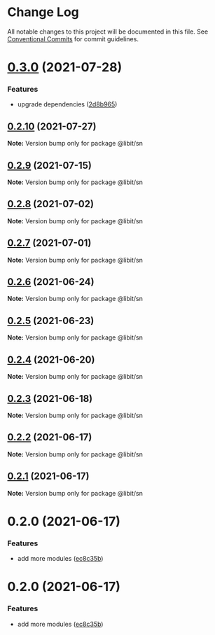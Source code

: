 # Change Log

All notable changes to this project will be documented in this file.
See [Conventional Commits](https://conventionalcommits.org) for commit guidelines.

# [0.3.0](https://gitr.net/mindary/libit/compare/@libit/sn@0.2.10...@libit/sn@0.3.0) (2021-07-28)


### Features

* upgrade dependencies ([2d8b965](https://gitr.net/mindary/libit/commits/2d8b965efb6abee298ea710baf9824090e18dbaf))





## [0.2.10](https://gitr.net/mindary/libit/compare/@libit/sn@0.2.9...@libit/sn@0.2.10) (2021-07-27)

**Note:** Version bump only for package @libit/sn





## [0.2.9](https://gitr.net/mindary/libit/compare/@libit/sn@0.2.8...@libit/sn@0.2.9) (2021-07-15)

**Note:** Version bump only for package @libit/sn





## [0.2.8](https://gitr.net/mindary/libit/compare/@libit/sn@0.2.7...@libit/sn@0.2.8) (2021-07-02)

**Note:** Version bump only for package @libit/sn





## [0.2.7](https://gitr.net/mindary/libit/compare/@libit/sn@0.2.6...@libit/sn@0.2.7) (2021-07-01)

**Note:** Version bump only for package @libit/sn





## [0.2.6](https://gitr.net/mindary/libit/compare/@libit/sn@0.2.5...@libit/sn@0.2.6) (2021-06-24)

**Note:** Version bump only for package @libit/sn





## [0.2.5](https://gitr.net/mindary/libit/compare/@libit/sn@0.2.4...@libit/sn@0.2.5) (2021-06-23)

**Note:** Version bump only for package @libit/sn





## [0.2.4](https://gitr.net/mindary/libit/compare/@libit/sn@0.2.3...@libit/sn@0.2.4) (2021-06-20)

**Note:** Version bump only for package @libit/sn





## [0.2.3](https://gitr.net/mindary/libit/compare/@libit/sn@0.2.2...@libit/sn@0.2.3) (2021-06-18)

**Note:** Version bump only for package @libit/sn





## [0.2.2](https://gitr.net/mindary/libit/compare/@libit/sn@0.2.1...@libit/sn@0.2.2) (2021-06-17)

**Note:** Version bump only for package @libit/sn





## [0.2.1](https://gitr.net/mindary/libit/compare/@libit/sn@0.2.0...@libit/sn@0.2.1) (2021-06-17)

**Note:** Version bump only for package @libit/sn





# 0.2.0 (2021-06-17)


### Features

* add more modules ([ec8c35b](https://gitr.net/mindary/libit/commits/ec8c35b18b46fd894731b63383e766973070cc52))





# 0.2.0 (2021-06-17)


### Features

* add more modules ([ec8c35b](https://gitr.net/mindary/libit/commits/ec8c35b18b46fd894731b63383e766973070cc52))
